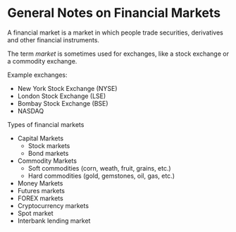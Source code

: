 # General Notes on Financial Markets

A financial market is a market in which people trade securities, derivatives and other financial instruments.

The term _market_ is sometimes used for exchanges, like a stock exchange or a commodity exchange.

Example exchanges:

- New York Stock Exchange (NYSE)
- London Stock Exchange (LSE)
- Bombay Stock Exchange (BSE)
- NASDAQ

Types of financial markets

- Capital Markets
  - Stock markets
  - Bond markets
- Commodity Markets
  - Soft commodities (corn, weath, fruit, grains, etc.)
  - Hard commodities (gold, gemstones, oil, gas, etc.)
- Money Markets
- Futures markets
- FOREX markets
- Cryptocurrency markets
- Spot market
- Interbank lending market
